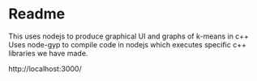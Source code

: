 Readme
======

This uses nodejs to produce graphical UI and graphs of k-means in c++
Uses node-gyp to compile code in nodejs which executes specific c++ libraries we have made.

http://localhost:3000/